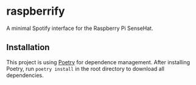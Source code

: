# raspberrify
A minimal Spotify interface for the Raspberry Pi SenseHat.

## Installation
This project is using [Poetry](https://python-poetry.org/) for dependence management. After installing Poetry, run ```poetry install``` in the root directory to download all dependencies.
